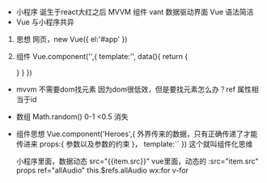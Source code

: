 - 小程序 诞生于react大红之后
  MVVM 组件 vant
  数据驱动界面
  Vue 语法简洁
- Vue 与小程序共异
1. 思想
  网页，new Vue({
    el:'#app'
  })
2. 组件
  Vue.component('',{
    template:'',
    data(){
      return {

      }
    }
  })

- mvvm 不需要dom找元素 因为dom很低效，但是要找元素怎么办？ref 属性相当于id 

- 数组
  Math.random() 0-1  <0.5 消失

- 组件思想
  Vue.component('Heroes',{
    外界传来的数据，只有正确传递了才能传进来
    props:{ 参数以及参数的约束 }，
    template:``
  })
  这个就叫组件化思维
  <Heroes :heroes="heroes" />

  小程序里面，数据动态  src="{{item.src}}"
  vue里面，动态的  :src="item.src"
  props
  ref="allAudio"  this.$refs.allAudio
  wx:for  v-for  